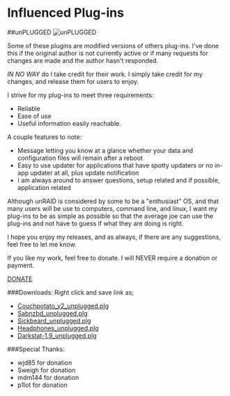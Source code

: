 # Influenced Plug-ins
##unPLUGGED
![unPLUGGED](https://code.google.com/p/influenced-plgs/logo?cct=1334782114)

Some of these plugins are modified versions of others plug-ins. I've done this if the original author is not currently active or if many requests for changes are made and the author hasn't responded.

*IN NO WAY* do I take credit for their work. I simply take credit for my changes, and release them for users to enjoy.

I strive for my plug-ins to meet three requirements:

* Reliable
* Ease of use
* Useful information easily reachable.

A couple features to note:
* Message letting you know at a glance whether your data and configuration files will remain after a reboot
* Easy to use updater for applications that have spotty updaters or no in-app updater at all, plus update notification
* I am always around to answer questions, setup related and if possible, application related

Although unRAID is considered by some to be a "enthusiast" OS, and that many users will be use to computers, command line, and linux, I want my plug-ins to be as simple as possible so that the average joe can use the plug-ins and not have to guess if what they are doing is right.

I hope you enjoy my releases, and as always, if there are any suggestions, feel free to let me know.

If you like my work, feel free to donate. I will NEVER require a donation or payment.

[DONATE](https://www.paypal.com/cgi-bin/webscr?cmd=_s-xclick&hosted_button_id=2679NHED2LCHG)

###Downloads:
Right click and save link as;

-  [Couchpotato_v2_unplugged.plg](https://github.com/influencer/unplugged/raw/master/couchpotato_v2_unplugged.plg)
-  [Sabnzbd_unplugged.plg](https://github.com/influencer/unplugged/raw/master/sabnzbd_unplugged.plg)
-  [Sickbeard_unplugged.plg](https://github.com/influencer/unplugged/raw/master/sickbeard_unplugged.plg)
-  [Headphones_unplugged.plg](https://github.com/influencer/unplugged/raw/master/headphones_unplugged.plg)
-  [Darkstat-1.9_unplugged.plg](https://github.com/influencer/unplugged/raw/master/darkstat-1.0_unplugged.plg)

###Special Thanks:

* wjd85 for donation
* Sweigh for donation
* mdm144 for donation
* p1lot for donation
